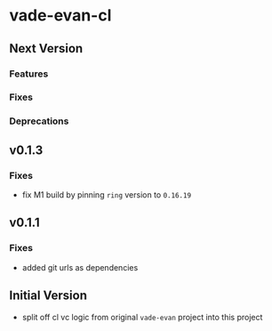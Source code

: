# vade-evan-cl

## Next Version

### Features

### Fixes

### Deprecations

## v0.1.3

### Fixes

- fix M1 build by pinning `ring` version to `0.16.19`

## v0.1.1

### Fixes

- added git urls as dependencies

## Initial Version

- split off cl vc logic from original `vade-evan` project into this project
